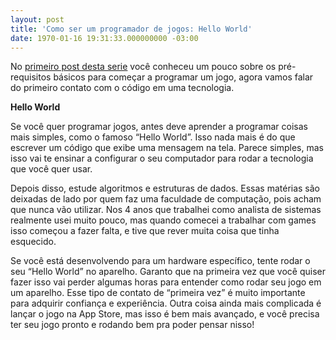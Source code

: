 ```yaml
---
layout: post
title: 'Como ser um programador de jogos: Hello World'
date: 1970-01-16 19:31:33.000000000 -03:00
---
```


No [primeiro post desta serie](http://gamedeveloper.com.br/blog/2013/08/14/como-ser-um-programador-de-jogos-pre-requisitos/ "Post") você conheceu um pouco sobre os pré-requisitos básicos para começar a programar um jogo, agora vamos falar do primeiro contato com o código em uma tecnologia.

**Hello World**

Se você quer programar jogos, antes deve aprender a programar coisas mais simples, como o famoso “Hello World”. Isso nada mais é do que escrever um código que exibe uma mensagem na tela. Parece simples, mas isso vai te ensinar a configurar o seu computador para rodar a tecnologia que você quer usar.

Depois disso, estude algoritmos e estruturas de dados. Essas matérias são deixadas de lado por quem faz uma faculdade de computação, pois acham que nunca vão utilizar. Nos 4 anos que trabalhei como analista de sistemas realmente usei muito pouco, mas quando comecei a trabalhar com games isso começou a fazer falta, e tive que rever muita coisa que tinha esquecido.

Se você está desenvolvendo para um hardware específico, tente rodar o seu “Hello World” no aparelho. Garanto que na primeira vez que você quiser fazer isso vai perder algumas horas para entender como rodar seu jogo em um aparelho. Esse tipo de contato de “primeira vez” é muito importante para adquirir confiança e experiência. Outra coisa ainda mais complicada é lançar o jogo na App Store, mas isso é bem mais avançado, e você precisa ter seu jogo pronto e rodando bem pra poder pensar nisso!


